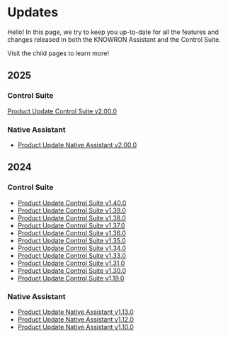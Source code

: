 # Updates

Hello! In this page, we try to keep you up-to-date for all the features and changes released in both the KNOWRON Assistant and the Control Suite.

Visit the child pages to learn more!

## 2025

### Control Suite
 [Product Update Control Suite v2.00.0](2024/product_update_control_suite_v2.00.0.en.md)

### Native Assistant
- [Product Update Native Assistant v2.00.0](2025/product_update_native_assistant_v2.00.0.en.md)

## 2024

### Control Suite
- [Product Update Control Suite v1.40.0](2024/product_update_control_suite_v1.40.0.en.md)
- [Product Update Control Suite v1.39.0](2024/product_update_control_suite_v1.39.0.en.md)
- [Product Update Control Suite v1.38.0](2024/product_update_control_suite_v1.38.0.en.md)
- [Product Update Control Suite v1.37.0](2024/product_update_control_suite_v1.37.0.en.md)
- [Product Update Control Suite v1.36.0](2024/product_update_control_suite_v1.36.0.en.md)
- [Product Update Control Suite v1.35.0](2024/product_update_control_suite_v1.35.0.en.md)
- [Product Update Control Suite v1.34.0](2024/product_update_control_suite_v1.34.0.en.md)
- [Product Update Control Suite v1.33.0](2024/product_update_control_suite_v1.33.0.en.md)
- [Product Update Control Suite v1.31.0](2024/product_update_control_suite_v1.31.0.en.md)
- [Product Update Control Suite v1.30.0](2024/product_update_control_suite_v1.30.0.en.md)
- [Product Update Control Suite v1.19.0](2024/product_update_control_suite_v1.19.0.en.md)

### Native Assistant
- [Product Update Native Assistant v1.13.0](2024/product_update_native_assistant_v1.13.0.en.md)
- [Product Update Native Assistant v1.12.0](2024/product_update_native_assistant_v1.12.0.en.md)
- [Product Update Native Assistant v1.10.0](2024/product_update_native_assistant_v1.10.0.en.md)




